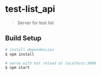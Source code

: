 # test-list_api

> Server for test list

## Build Setup

``` bash
# install dependencies
$ npm install

# serve with hot reload at localhost:3000
$ npm start
